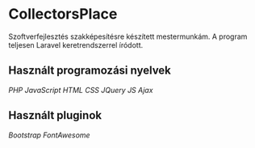 # CollectorsPlace
Szoftverfejlesztés szakképesítésre készített mestermunkám.
A program teljesen Laravel keretrendszerrel íródott.

## Használt programozási nyelvek
_PHP_
_JavaScript_
_HTML_
_CSS_
_JQuery_
_JS Ajax_

## Használt pluginok
_Bootstrap_
_FontAwesome_
